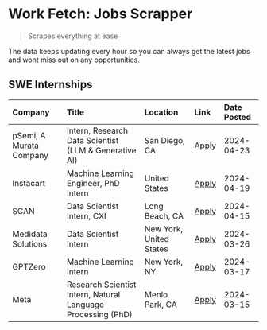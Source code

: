 # Work Fetch: Jobs Scrapper
> Scrapes everything at ease

The data keeps updating every hour so you can always get the latest jobs and wont miss out on any opportunities.

## SWE Internships
<!--START_SECTION:workfetch-->
| Company                 | Title                                                        | Location                | Link                                                                                                                                                                                                                                                                       | Date Posted   |
|:------------------------|:-------------------------------------------------------------|:------------------------|:---------------------------------------------------------------------------------------------------------------------------------------------------------------------------------------------------------------------------------------------------------------------------|:--------------|
| pSemi, A Murata Company | Intern, Research Data Scientist (LLM & Generative AI)        | San Diego, CA           | [Apply](https://www.linkedin.com/jobs/view/intern-research-data-scientist-llm-generative-ai-at-psemi-a-murata-company-3887074168?position=4&pageNum=0&refId=lucNx5PnMODCgLWMdw5SKA%3D%3D&trackingId=eHNi1pzawxWErx8gmdUD0A%3D%3D&trk=public_jobs_jserp-result_search-card) | 2024-04-23    |
| Instacart               | Machine Learning Engineer, PhD Intern                        | United States           | [Apply](https://www.linkedin.com/jobs/view/machine-learning-engineer-phd-intern-at-instacart-3901991739?position=2&pageNum=0&refId=lucNx5PnMODCgLWMdw5SKA%3D%3D&trackingId=jPA9r%2FNq5QCWidOe%2B1Jv3A%3D%3D&trk=public_jobs_jserp-result_search-card)                      | 2024-04-19    |
| SCAN                    | Data Scientist Intern, CXI                                   | Long Beach, CA          | [Apply](https://www.linkedin.com/jobs/view/data-scientist-intern-cxi-at-scan-3899690492?position=9&pageNum=0&refId=lucNx5PnMODCgLWMdw5SKA%3D%3D&trackingId=HOQWhROsN7pfRQhJLeunlw%3D%3D&trk=public_jobs_jserp-result_search-card)                                          | 2024-04-15    |
| Medidata Solutions      | Data Scientist Intern                                        | New York, United States | [Apply](https://www.linkedin.com/jobs/view/data-scientist-intern-at-medidata-solutions-3810253704?position=8&pageNum=0&refId=lucNx5PnMODCgLWMdw5SKA%3D%3D&trackingId=mF98UCkrAaadaycwwfbgGA%3D%3D&trk=public_jobs_jserp-result_search-card)                                | 2024-03-26    |
| GPTZero                 | Machine Learning Intern                                      | New York, NY            | [Apply](https://www.linkedin.com/jobs/view/machine-learning-intern-at-gptzero-3860723963?position=7&pageNum=0&refId=lucNx5PnMODCgLWMdw5SKA%3D%3D&trackingId=1ie4zWHS04sgyOWYpBhdiw%3D%3D&trk=public_jobs_jserp-result_search-card)                                         | 2024-03-17    |
| Meta                    | Research Scientist Intern, Natural Language Processing (PhD) | Menlo Park, CA          | [Apply](https://www.linkedin.com/jobs/view/research-scientist-intern-natural-language-processing-phd-at-meta-3858718375?position=10&pageNum=0&refId=lucNx5PnMODCgLWMdw5SKA%3D%3D&trackingId=KSZLFM3pITahEluJCRMnfg%3D%3D&trk=public_jobs_jserp-result_search-card)         | 2024-03-15    |
<!--END_SECTION:workfetch-->
